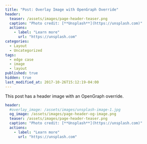 ```yaml
---
title: "Post: Overlay Image with OpenGraph Override"
header:
  teaser: /assets/images/page-header-teaser.png
  caption: "Photo credit: [**Unsplash**](https://unsplash.com)"
  actions:
    - label: "Learn more"
      url: "https://unsplash.com"
categories:
  - Layout
  - Uncategorized
tags:
  - edge case
  - image
  - layout
published: true
hidden: true
last_modified_at: 2017-10-26T15:12:19-04:00
---
```


This post has a header image with an OpenGraph override.

```yaml
header:
  #overlay_image: /assets/images/unsplash-image-1.jpg
  og_image: /assets/images/page-header-og-image.png
  teaser: /assets/images/page-header-teaser.png
  caption: "Photo credit: [**Unsplash**](https://unsplash.com)"
  actions:
    - label: "Learn more"
      url: "https://unsplash.com"
```